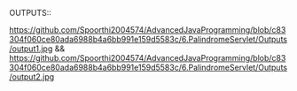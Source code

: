 OUTPUTS::

https://github.com/Spoorthi2004574/AdvancedJavaProgramming/blob/c83304f060ce80ada6988b4a6bb991e159d5583c/6.PalindromeServlet/Outputs/output1.jpg && https://github.com/Spoorthi2004574/AdvancedJavaProgramming/blob/c83304f060ce80ada6988b4a6bb991e159d5583c/6.PalindromeServlet/Outputs/output2.jpg